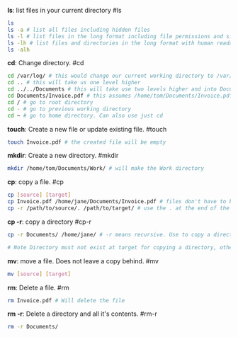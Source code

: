 **ls**: list files in your current directory #ls
``` sh
ls 
ls -a # list all files including hidden files
ls -l # list files in the long format including file permissions and size
ls -lh # list files and directories in the long format with human readable sizes
ls -alh 
```

**cd**: Change directory. #cd
``` sh
cd /var/log/ # this would change our current working directory to /var/log/
cd .. # this will take us one level higher
cd ../../Documents # this will take use two levels higher and into Documents
cd Documents/Invoice.pdf # this assumes /home/tom/Documents/Invoice.pdf because we're currently in /home/tom/. Considered relative
cd / # go to root directory
cd - # go to previous working directory
cd ~ # go to home directory. Can also use just cd
```

**touch**: Create a new file or update existing file. #touch
``` sh
touch Invoice.pdf # the created file will be empty
```

**mkdir**: Create a new directory. #mkdir
``` sh
mkdir /home/tom/Documents/Work/ # will make the Work directory
```

**cp**: copy a file. #cp
``` sh
cp [source] [target]
cp Invoice.pdf /home/jane/Documents/Invoice.pdf # files don't have to be the same
cp -r /path/to/source/. /path/to/target/ # use the . at the end of the dir to copy the contents and not the source folder 
```

**cp -r**: copy a directory #cp-r
```sh
cp -r Documents/ /home/jane/ # -r means recursive. Use to copy a directory

# Note Directory must not exist at target for copying a directory, otherwise it will place in the existing directory
```

**mv**: move a file. Does not leave a copy behind. #mv
``` sh
mv [source] [target]
```

**rm**: Delete a file. #rm
``` sh
rm Invoice.pdf # Will delete the file
```

**rm -r**: Delete a directory and all it's contents. #rm-r
``` sh
rm -r Documents/
```